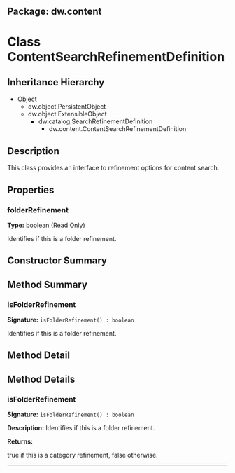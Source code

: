 ## Package: dw.content

# Class ContentSearchRefinementDefinition

## Inheritance Hierarchy

- Object
  - dw.object.PersistentObject
  - dw.object.ExtensibleObject
    - dw.catalog.SearchRefinementDefinition
      - dw.content.ContentSearchRefinementDefinition

## Description

This class provides an interface to refinement options for content search.

## Properties

### folderRefinement

**Type:** boolean (Read Only)

Identifies if this is a folder refinement.

## Constructor Summary

## Method Summary

### isFolderRefinement

**Signature:** `isFolderRefinement() : boolean`

Identifies if this is a folder refinement.

## Method Detail

## Method Details

### isFolderRefinement

**Signature:** `isFolderRefinement() : boolean`

**Description:** Identifies if this is a folder refinement.

**Returns:**

true if this is a category refinement, false otherwise.

---